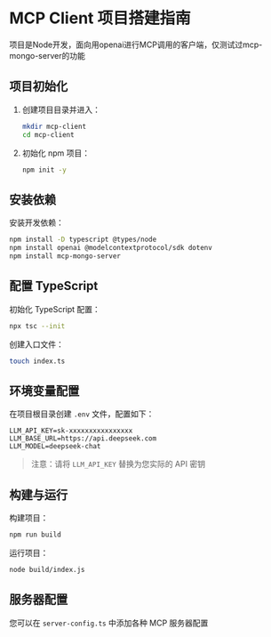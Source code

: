 # MCP Client 项目搭建指南
项目是Node开发，面向用openai进行MCP调用的客户端，仅测试过mcp-mongo-server的功能
## 项目初始化

1. 创建项目目录并进入：
   ```bash
   mkdir mcp-client
   cd mcp-client
   ```

2. 初始化 npm 项目：
   ```bash
   npm init -y
   ```

## 安装依赖

安装开发依赖：
```bash
npm install -D typescript @types/node
npm install openai @modelcontextprotocol/sdk dotenv
npm install mcp-mongo-server
```

## 配置 TypeScript

初始化 TypeScript 配置：
```bash
npx tsc --init
```

创建入口文件：
```bash
touch index.ts
```

## 环境变量配置

在项目根目录创建 `.env` 文件，配置如下：
```
LLM_API_KEY=sk-xxxxxxxxxxxxxxxx
LLM_BASE_URL=https://api.deepseek.com
LLM_MODEL=deepseek-chat
```

> 注意：请将 `LLM_API_KEY` 替换为您实际的 API 密钥

## 构建与运行

构建项目：
```bash
npm run build
```

运行项目：
```bash
node build/index.js
```

## 服务器配置

您可以在 `server-config.ts` 中添加各种 MCP 服务器配置



